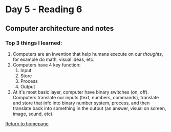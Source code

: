 # Day 5 - Reading 6
## Computer architecture and notes

### Top 3 things I learned:

1. Computers are an invention that help humans execute on our *thoughts*, for example do math, visual ideas, etc.
1. Computers have 4 key function:
    1. Input
    1. Store
    1. Process
    1. Output
1. At it's most basic layer, computer have binary switches (on, off). Computers translate our inputs (text, numbers, commands), translate and store that info into binary number system, process, and then translate back into something in the output (an answer, visual on screen, image, sound, etc).

[Return to homepage](README.md)